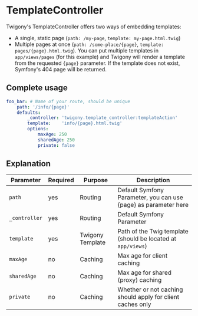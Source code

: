 TemplateController
==================

Twigony's TemplateController offers two ways of embedding templates:

 - A single, static page (`path: /my-page`, `template: my-page.html.twig`)
 - Multiple pages at once (`path: /some-place/{page}`, `template: pages/{page}.html.twig`).
   You can put multiple templates in `app/views/pages` (for this example) and Twigony will render a template
   from the requested `{page}` parameter. If the template does not exist, Symfony's 404 page will be returned.

Complete usage
--------------

```yaml
foo_bar: # Name of your route, should be unique
    path: '/info/{page}'
    defaults:
        _controller: 'twigony.template_controller:templateAction'
        template:    'info/{page}.html.twig'
        options:
            maxAge: 250
            sharedAge: 250
            private: false
```

Explanation
-----------

| Parameter         | Required  | Purpose           | Description                                                      |
| ----------------- | --------- | ----------------- | ---------------------------------------------------------------- |
| `path`            | yes       | Routing           | Default Symfony Parameter, you can use {page} as parameter here  |
| `_controller`     | yes       | Routing           | Default Symfony Parameter                                        |
| `template`        | yes       | Twigony Template  | Path of the Twig template (should be located at `app/views`)     |
| `maxAge`          | no        | Caching           | Max age for client caching                                       |
| `sharedAge`       | no        | Caching           | Max age for shared (proxy) caching                               |
| `private`         | no        | Caching           | Whether or not caching should apply for client caches only       |
